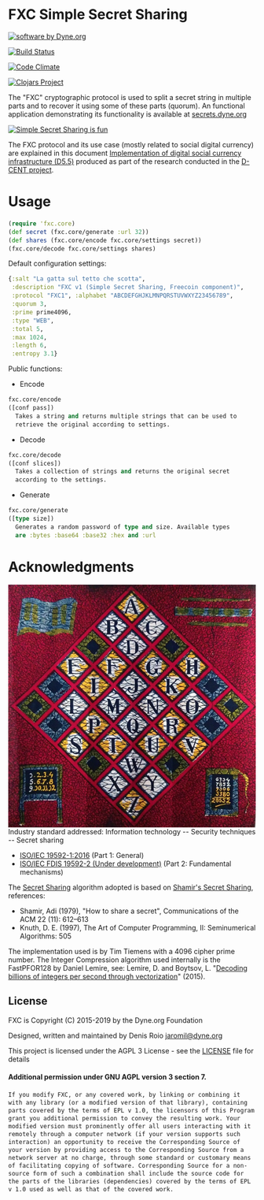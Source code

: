 # FXC Simple Secret Sharing

<a href="https://www.dyne.org"><img
src="https://secrets.dyne.org/static/img/swbydyne.png"
alt="software by Dyne.org"
title="software by Dyne.org" class="pull-right"></a>


[![Build Status](https://travis-ci.org/dyne/FXC.svg?branch=master)](https://travis-ci.org/dyne/FXC)

[![Code Climate](https://codeclimate.com/github/dyne/FXC.png)](https://codeclimate.com/github/dyne/FXC)

[![Clojars Project](https://clojars.org/org.clojars.dyne/fxc/latest-version.svg)](https://clojars.org/org.clojars.dyne/fxc)

The "FXC" cryptographic protocol is used to split a secret string in multiple parts and to recover it using some of these parts (quorum). An functional application demonstrating its functionality is available at <a href="https://secrets.dyne.org">secrets.dyne.org

<img src="https://secrets.dyne.org/static/img/secret_ladies.jpg"
	alt="Simple Secret Sharing is fun"
	title="Simple Secret Sharing is fun">
</a>

The FXC protocol and its use case (mostly related to social digital currency) are explained in this document [Implementation of digital social currency infrastructure (D5.5)](http://dcentproject.eu/wp-content/uploads/2015/10/D5.5-Implementation-of-digital-social-currency-infrastructure-.pdf) produced as part of the research conducted in the [D-CENT project](http://dcentproject.eu).

# Usage

```clojure
(require 'fxc.core)
(def secret (fxc.core/generate :url 32))
(def shares (fxc.core/encode fxc.core/settings secret))
(fxc.core/decode fxc.core/settings shares)
```

Default configuration settings:
```clojure
{:salt "La gatta sul tetto che scotta",
 :description "FXC v1 (Simple Secret Sharing, Freecoin component)",
 :protocol "FXC1", :alphabet "ABCDEFGHJKLMNPQRSTUVWXYZ23456789",
 :quorum 3,
 :prime prime4096,
 :type "WEB",
 :total 5,
 :max 1024,
 :length 6,
 :entropy 3.1}
```

Public functions:

- Encode
```clojure
fxc.core/encode
([conf pass])
  Takes a string and returns multiple strings that can be used to
  retrieve the original according to settings.
```
- Decode
```clojure
fxc.core/decode
([conf slices])
  Takes a collection of strings and returns the original secret
  according to the settings.
```
- Generate
```clojure
fxc.core/generate
([type size])
  Generates a random password of type and size. Available types
  are :bytes :base64 :base32 :hex and :url
```




# Acknowledgments

<img src="https://github.com/dyne/FXC/blob/master/doc/Haarlemsche_ABC.jpg"
	alt="Haarlem's Alphabet textile, from a Vlisco exhibition"
	title="Haarlem's Alphabet textile, from a Vlisco exhibition"
	style="float: right">

Industry standard addressed: Information technology -- Security techniques -- Secret sharing
- [ISO/IEC 19592-1:2016](https://www.iso.org/standard/65422.html) (Part 1: General)
- [ISO/IEC FDIS 19592-2 (Under development)](https://www.iso.org/standard/65425.html) (Part 2: Fundamental mechanisms)

The [Secret Sharing](https://en.wikipedia.org/wiki/Secret_sharing) algorithm adopted is based on [Shamir's Secret Sharing](https://en.wikipedia.org/wiki/Shamir%27s_Secret_Sharing), references:
- Shamir, Adi (1979), "How to share a secret", Communications of the ACM 22 (11): 612–613
- Knuth, D. E. (1997), The Art of Computer Programming, II: Seminumerical Algorithms: 505

The implementation used is by Tim Tiemens with a 4096 cipher prime number. The Integer Compression algorithm used internally is the FastPFOR128 by Daniel Lemire, see: Lemire, D. and Boytsov, L. "[Decoding billions of integers per second through vectorization](http://arxiv.org/abs/1209.2137)" (2015).

## License

FXC is Copyright (C) 2015-2019 by the Dyne.org Foundation

Designed, written and maintained by Denis Roio <jaromil@dyne.org>

This project is licensed under the AGPL 3 License - see the [LICENSE](LICENSE) file for details

#### Additional permission under GNU AGPL version 3 section 7.

``` 
If you modify FXC, or any covered work, by linking or combining it with any library (or a modified version of that library), containing parts covered by the terms of EPL v 1.0, the licensors of this Program grant you additional permission to convey the resulting work. Your modified version must prominently offer all users interacting with it remotely through a computer network (if your version supports such interaction) an opportunity to receive the Corresponding Source of your version by providing access to the Corresponding Source from a network server at no charge, through some standard or customary means of facilitating copying of software. Corresponding Source for a non-source form of such a combination shall include the source code for the parts of the libraries (dependencies) covered by the terms of EPL v 1.0 used as well as that of the covered work.
```

